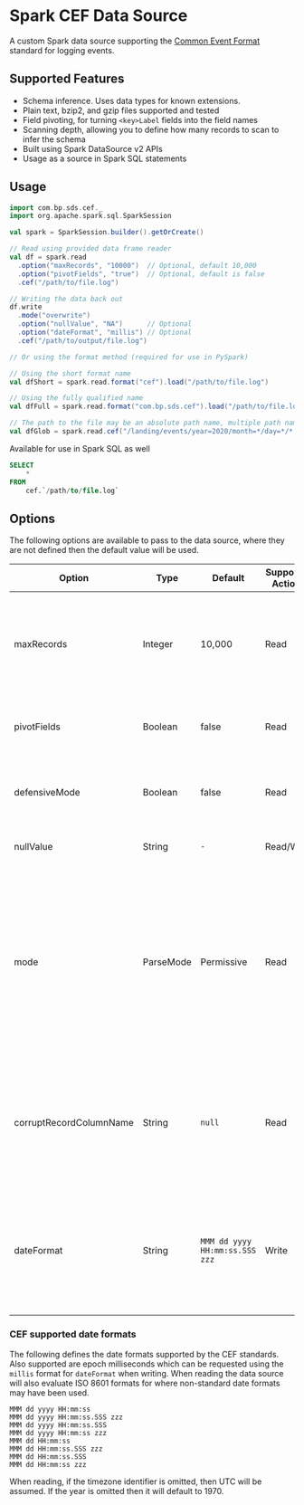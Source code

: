 # Spark CEF Data Source

A custom Spark data source supporting the [Common Event Format](https://support.citrix.com/article/CTX136146) standard
for logging events.

## Supported Features

* Schema inference. Uses data types for known extensions.
* Plain text, bzip2, and gzip files supported and tested
* Field pivoting, for turning `<key>Label` fields into the field names
* Scanning depth, allowing you to define how many records to scan to infer the schema
* Built using Spark DataSource v2 APIs
* Usage as a source in Spark SQL statements

## Usage

```scala
import com.bp.sds.cef._
import org.apache.spark.sql.SparkSession

val spark = SparkSession.builder().getOrCreate()

// Read using provided data frame reader
val df = spark.read
  .option("maxRecords", "10000")  // Optional, default 10,000
  .option("pivotFields", "true")  // Optional, default is false
  .cef("/path/to/file.log")

// Writing the data back out
df.write
  .mode("overwrite")
  .option("nullValue", "NA")      // Optional
  .option("dateFormat", "millis") // Optional
  .cef("/path/to/output/file.log")

// Or using the format method (required for use in PySpark)

// Using the short format name
val dfShort = spark.read.format("cef").load("/path/to/file.log")

// Using the fully qualified name
val dfFull = spark.read.format("com.bp.sds.cef").load("/path/to/file.log")

// The path to the file may be an absolute path name, multiple path names, or a glob pattern.
val dfGlob = spark.read.cef("/landing/events/year=2020/month=*/day=*/*.log.gz")
```

Available for use in Spark SQL as well

```sql
SELECT
    *
FROM
    cef.`/path/to/file.log`
```

## Options

The following options are available to pass to the data source, where they are not defined then the default value
will be used.

Option | Type | Default | Supported Actions | Purpose
------ | ---- | ------- | ----------------- | -------
maxRecords | Integer | 10,000 | Read | The number of records to scan when inferring the schema. The data source will keep scanning until either the maximum number of records have been reached or there are no more files to scan.
pivotFields | Boolean | false | Read | Scans for field pairs in the format of `key=value keyLabel=OtherKey` and pivots the data to `OtherKey=value`.
defensiveMode | Boolean | false | Read | Used if a feed is known to violate the CEF spec. Adds overhead to the parsing so only use when there are known violations.
nullValue | String | `-` | Read/Write | A value used in the CEF records which should be parsed as a `null` value.
mode | ParseMode | Permissive | Read | Permitted values are "permissive" and "failfast". When used in `FailFast` mode the parser will throw an error on the first record exception found. When used in `Permissive` mode it will attempt to parse as much of the record as possible, with `null` values used for all other values. `Permissive` mode may be used in combination with the `corruptRecordColumnName` option.
corruptRecordColumnName | String | `null` | Read | When used with `Permissive` mode the full record is stored in a column with the name provided. If null is provided then the full record is discarded. By providing a name the data source will append a column to the inferred schema.
dateFormat | String | `MMM dd yyyy HH:mm:ss.SSS zzz` | Write | When writing data out using the CEF standard this options defines the format time use for timestamp values. The data source will check against CEF valid formats. Alternatively use `millis` to output using milliseconds from the epoch


### CEF supported date formats

The following defines the date formats supported by the CEF standards. Also supported are epoch milliseconds which can 
be requested using the `millis` format for `dateFormat` when writing. When reading the data source will also evaluate
ISO 8601 formats for where non-standard date formats may have been used.

    MMM dd yyyy HH:mm:ss
    MMM dd yyyy HH:mm:ss.SSS zzz
    MMM dd yyyy HH:mm:ss.SSS
    MMM dd yyyy HH:mm:ss zzz
    MMM dd HH:mm:ss
    MMM dd HH:mm:ss.SSS zzz
    MMM dd HH:mm:ss.SSS
    MMM dd HH:mm:ss zzz

When reading, if the timezone identifier is omitted, then UTC will be assumed. If the year is omitted then it will
default to 1970.